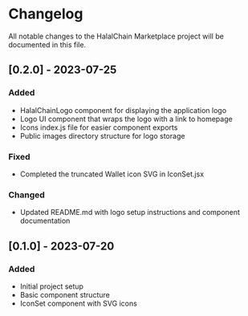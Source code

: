 # Changelog

All notable changes to the HalalChain Marketplace project will be documented in this file.

## [0.2.0] - 2023-07-25

### Added
- HalalChainLogo component for displaying the application logo
- Logo UI component that wraps the logo with a link to homepage
- Icons index.js file for easier component exports
- Public images directory structure for logo storage

### Fixed
- Completed the truncated Wallet icon SVG in IconSet.jsx

### Changed
- Updated README.md with logo setup instructions and component documentation

## [0.1.0] - 2023-07-20

### Added
- Initial project setup
- Basic component structure
- IconSet component with SVG icons